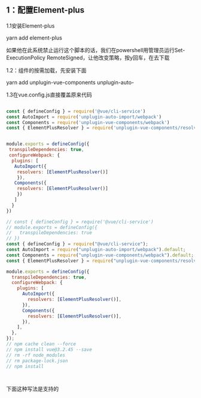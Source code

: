 ## 1：配置Element-plus

1.1安装Element-plus   

yarn add element-plus

如果他在此系统禁止运行这个脚本的话，我们在powershell用管理员运行Set-ExecutionPolicy RemoteSigned，让他改变策略，按y回车，在去下载

1.2：组件的按需加载，先安装下面

yarn add unplugin-vue-components unplugin-auto-

1.3在vue.config.js直接覆盖原来代码

```javascript

const { defineConfig } = require('@vue/cli-service')
const AutoImport = require('unplugin-auto-import/webpack')
const Components = require('unplugin-vue-components/webpack')
const { ElementPlusResolver } = require('unplugin-vue-components/resolvers')


module.exports = defineConfig({
 transpileDependencies: true,
 configureWebpack: {
  plugins: [
   AutoImport({
    resolvers: [ElementPlusResolver()]
    }),
   Components({
    resolvers: [ElementPlusResolver()]
    })
   ]
  }
})

```

```javascript
// const { defineConfig } = require('@vue/cli-service')
// module.exports = defineConfig({
//   transpileDependencies: true
// })
const { defineConfig } = require("@vue/cli-service");
const AutoImport = require("unplugin-auto-import/webpack").default;
const Components = require("unplugin-vue-components/webpack").default;
const { ElementPlusResolver } = require("unplugin-vue-components/resolvers");

module.exports = defineConfig({
  transpileDependencies: true,
  configureWebpack: {
    plugins: [
      AutoImport({
        resolvers: [ElementPlusResolver()],
      }),
      Components({
        resolvers: [ElementPlusResolver()],
      }),
    ],
  },
});
// npm cache clean --force
// npm install vue@3.2.45 --save
// rm -rf node_modules
// rm package-lock.json
// npm install




```

下面这种写法是支持的